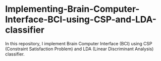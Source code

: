 # Implementing-Brain-Computer-Interface-BCI-using-CSP-and-LDA-classifier
In this repository, I implement Brain Computer Interface (BCI) using CSP (Constraint Satisfaction Problem) and LDA (Linear Discriminant Analysis) classifier.

